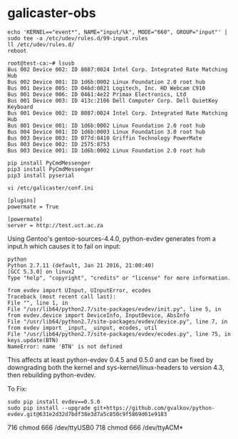 # galicaster-obs

```
echo 'KERNEL=="event*", NAME="input/%k", MODE="660", GROUP="input"' | sudo tee -a /etc/udev/rules.d/99-input.rules
ll /etc/udev/rules.d/
reboot
```

```
root@test-ca:~# lsusb
Bus 002 Device 002: ID 8087:0024 Intel Corp. Integrated Rate Matching Hub
Bus 002 Device 001: ID 1d6b:0002 Linux Foundation 2.0 root hub
Bus 001 Device 005: ID 046d:0821 Logitech, Inc. HD Webcam C910
Bus 001 Device 006: ID 0461:4e22 Primax Electronics, Ltd
Bus 001 Device 003: ID 413c:2106 Dell Computer Corp. Dell QuietKey Keyboard
Bus 001 Device 002: ID 8087:0024 Intel Corp. Integrated Rate Matching Hub
Bus 001 Device 001: ID 1d6b:0002 Linux Foundation 2.0 root hub
Bus 004 Device 001: ID 1d6b:0003 Linux Foundation 3.0 root hub
Bus 003 Device 003: ID 077d:0410 Griffin Technology PowerMate
Bus 003 Device 002: ID 2575:8753
Bus 003 Device 001: ID 1d6b:0002 Linux Foundation 2.0 root hub
```

```
pip install PyCmdMessenger
pip3 install PyCmdMessenger
pip3 install pyserial
```

```
vi /etc/galicaster/conf.ini

[plugins]
powermate = True

[powermate]
server = http://test.uct.ac.za
```

Using Gentoo's gentoo-sources-4.4.0, python-evdev generates from a input.h which causes it to fail on input:
```
python
Python 2.7.11 (default, Jan 21 2016, 21:00:40)
[GCC 5.3.0] on linux2
Type "help", "copyright", "credits" or "license" for more information.

from evdev import UInput, UInputError, ecodes
Traceback (most recent call last):
File "", line 1, in 
File "/usr/lib64/python2.7/site-packages/evdev/init.py", line 5, in 
from evdev.device import DeviceInfo, InputDevice, AbsInfo
File "/usr/lib64/python2.7/site-packages/evdev/device.py", line 7, in 
from evdev import _input, _uinput, ecodes, util
File "/usr/lib64/python2.7/site-packages/evdev/ecodes.py", line 75, in 
keys.update(BTN)
NameError: name 'BTN' is not defined
```

This affects at least python-evdev 0.4.5 and 0.5.0 and can be fixed by downgrading both the kernel and sys-kernel/linux-headers to version 4.3, then rebuilding python-evdev.

To Fix: 
```
sudo pip install evdev==0.5.0
sudo pip install --upgrade git+https://github.com/gvalkov/python-evdev.git@631e2d32d7bdf38e3d7a5c850c9f5869d61e9183
```

 716  chmod 666 /dev/ttyUSB0
 718  chmod 666 /dev/ttyACM*